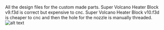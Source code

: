 All the design files for the custom made parts.
Super Volcano Heater Block v9.f3d is correct but expensive to cnc.
Super Volcano Heater Block v10.f3d is cheaper to cnc and then the hole for the nozzle is manually threaded.
![alt text](https://i.imgur.com/L2J1tJo.jpeg)
